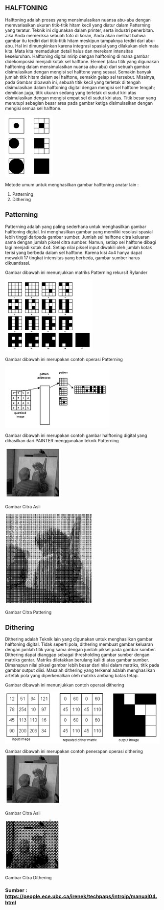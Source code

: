 ## **HALFTONING**

Halftoning adalah proses yang mensimulasikan nuansa abu-abu dengan memvariasikan ukuran titik-titik hitam kecil yang diatur dalam Patterning yang teratur. Teknik ini digunakan dalam printer, serta industri penerbitan. Jika Anda memeriksa sebuah foto di koran, Anda akan melihat bahwa gambar itu terdiri dari titik-titik hitam meskipun tampaknya terdiri dari abu-abu. Hal ini dimungkinkan karena integrasi spasial yang dilakukan oleh mata kita. Mata kita memadukan detail halus dan merekam intensitas keseluruhan. Halftoning digital mirip dengan halftoning di mana gambar didekomposisi menjadi kotak sel halftone. Elemen (atau titik yang digunakan halftoning dalam mensimulasikan nuansa abu-abu) dari sebuah gambar disimulasikan dengan mengisi sel halftone yang sesuai. Semakin banyak jumlah titik hitam dalam sel halftone, semakin gelap sel tersebut. Misalnya, pada Gambar dIbawah ini, sebuah titik kecil yang terletak di tengah disimulasikan dalam halftoning digital dengan mengisi sel halftone tengah; demikian juga, titik ukuran sedang yang terletak di sudut kiri atas disimulasikan dengan mengisi empat sel di sudut kiri atas. Titik besar yang menutupi sebagian besar area pada gambar ketiga disimulasikan dengan mengisi semua sel halftone.

![gambar](/Tugas%203/gambar/1.png)

Metode umum untuk menghasilkan gambar halftoning anatar lain :
1. Patterning
2. Dithering

## **Patterning**

Patterning adalah yang paling sederhana untuk menghasilkan gambar halftoning digital. Ini menghasilkan gambar yang memiliki resolusi spasial lebih tinggi daripada gambar sumber. Jumlah sel halftone citra keluaran sama dengan jumlah piksel citra sumber. Namun, setiap sel halftone dibagi lagi menjadi kotak 4x4. Setiap nilai piksel input diwakili oleh jumlah kotak terisi yang berbeda dalam sel halftone. Karena kisi 4x4 hanya dapat mewakili 17 tingkat intensitas yang berbeda, gambar sumber harus dikuantisasi.

Gambar dibawah ini menunjukkan matriks Patterning rekursif Rylander

![gambar](/Tugas%203/gambar/2.1.png)

Gambar dibawah ini merupakan contoh operasi Patterning

![gambar](/Tugas%203/gambar/2.2.png)

Gambar dibawah ini merupakan contoh gambar halftoning digital yang dihasilkan dari PAINTER menggunakan teknik Patterning

![gambar](/Tugas%203/gambar/2.3.png)

Gambar Citra Asli

![gambar](/Tugas%203/gambar/2.4.png)

Gambar Citra Pattering

## **Dithering**
Dithering adalah Teknik lain yang digunakan untuk menghasilkan gambar halftoning digital. Tidak seperti pola, dithering membuat gambar keluaran dengan jumlah titik yang sama dengan jumlah piksel pada gambar sumber. Dithering dapat dianggap sebagai thresholding gambar sumber dengan matriks gentar. Matriks diletakkan berulang kali di atas gambar sumber. Dimanapun nilai piksel gambar lebih besar dari nilai dalam matriks, titik pada gambar output diisi. Masalah dithering yang terkenal adalah menghasilkan artefak pola yang diperkenalkan oleh matriks ambang batas tetap.

Gambar dibawah ini menunjukkan contoh operasi dithering

![gambar](/Tugas%203/gambar/3.1.png)

Gambar dibawah ini merupakan contoh penerapan operasi dithering
![gambar](/Tugas%203/gambar/3.2.png)

Gambar Citra Asli

![gambar](/Tugas%203/gambar/3.3.png)

Gambar Citra Dithering


### **Sumber :** <https://people.ece.ubc.ca/irenek/techpaps/introip/manual04.html>